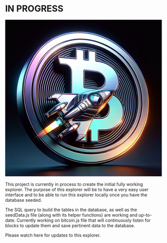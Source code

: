 # IN PROGRESS
![alt text](https://github.com/KBiz65/BTC-explorer/blob/main/assets/BTCEndeavorLogoPNG.png "Working Logo")

This project is currently in process to create the initial fully working explorer. The purpose of this explorer will be to have a very easy user interface and to be able to run this explorer locally once you have the database seeded.

The SQL query to build the tables in the database, as well as the seedData.js file (along with its helper functions) are working and up-to-date.
Currently working on bitcoin.js file that will continuously listen for blocks to update them and save pertinent data to the database.

Please watch here for updates to this explorer.

